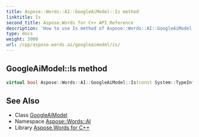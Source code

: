 ```yaml
---
title: Aspose::Words::AI::GoogleAiModel::Is method
linktitle: Is
second_title: Aspose.Words for C++ API Reference
description: 'How to use Is method of Aspose::Words::AI::GoogleAiModel class in C++.'
type: docs
weight: 3000
url: /cpp/aspose.words.ai/googleaimodel/is/
---
```

## GoogleAiModel::Is method




```cpp
virtual bool Aspose::Words::AI::GoogleAiModel::Is(const System::TypeInfo &target) const override
```

## See Also

* Class [GoogleAiModel](../)
* Namespace [Aspose::Words::AI](../../)
* Library [Aspose.Words for C++](../../../)
